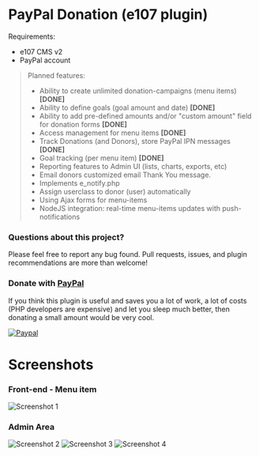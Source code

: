 PayPal Donation (e107 plugin)
=============================

Requirements:
- e107 CMS v2
- PayPal account

> Planned features:
> - Ability to create unlimited donation-campaigns (menu items) **[DONE]**
> - Ability to define goals (goal amount and date) **[DONE]**
> - Ability to add pre-defined amounts and/or "custom amount" field for donation forms **[DONE]**
> - Access management for menu items **[DONE]**
> - Track Donations (and Donors), store PayPal IPN messages **[DONE]**
> - Goal tracking (per menu item) **[DONE]**
> - Reporting features to Admin UI (lists, charts, exports, etc)
> - Email donors customized email Thank You message.
> - Implements e_notify.php
> - Assign userclass to donor (user) automatically
> - Using Ajax forms for menu-items
> - NodeJS integration: real-time menu-items updates with push-notifications

### Questions about this project?

Please feel free to report any bug found. Pull requests, issues, and plugin recommendations are more than welcome!

### Donate with [PayPal](https://www.paypal.com/cgi-bin/webscr?cmd=_s-xclick&hosted_button_id=PQYDBAMQ3D2UG)

If you think this plugin is useful and saves you a lot of work, a lot of costs (PHP developers are expensive) and let you sleep much better, then donating a small amount would be very cool.

[![Paypal](https://www.paypalobjects.com/en_US/i/btn/btn_donateCC_LG.gif)](https://www.paypal.com/cgi-bin/webscr?cmd=_s-xclick&hosted_button_id=PQYDBAMQ3D2UG)

Screenshots
===========

### Front-end - Menu item
![Screenshot 1](https://www.dropbox.com/s/ztihu1r4g83i33d/01.png?dl=1)

### Admin Area
![Screenshot 2](https://www.dropbox.com/s/m8ummaw8ah8mma1/02.png?dl=1)
![Screenshot 3](https://www.dropbox.com/s/ni8skhnnog8mhub/03.png?dl=1)
![Screenshot 4](https://www.dropbox.com/s/2tcm7ezwvtng4kc/04.png?dl=1)


